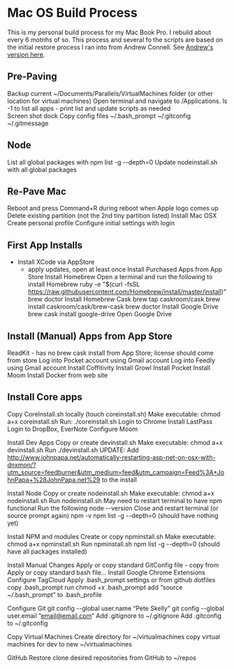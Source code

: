 # Mac OS Build Process 

This is my personal build process for my Mac Book Pro.  I rebuild about every 6 motnhs of so.  This process and several fo the scripts are based on the initial restore process I ran into from Andrew Connell.  See [Andrew's version here](https://github.com/andrewconnell/osx-install).  


## Pre-Paving
Backup current ~/Documents/Parallels/VirtualMachines folder (or other location for virtual machines)
Open terminal and navigate to /Applications.   ls -1 to list all apps - print list and update scripts as needed  
Screen shot dock 
Copy config files
~/.bash_prompt
~/.gitconfig
~/.gitmessage

## Node 
List all global packages with npm list -g --depth=0
Update nodeinstall.sh with all global packages

## Re-Pave Mac 
Reboot and press Command+R during reboot when Apple logo comes up
Delete existing partition (not the 2nd tiny partition listed)
Install Mac OSX
Create personal profile 
Configure initial settings with login

## First App Installs
- Install XCode via AppStore
     - apply updates, open at least once
Install Purchased Apps from App Store
Install Homebrew
Open a terminal and run the following to install Homebrew
ruby -e "$(curl -fsSL https://raw.githubusercontent.com/Homebrew/install/master/install)"
brew doctor
Install Homebrew Cask 
brew tap caskroom/cask
brew install caskroom/cask/brew-cask
brew doctor
Install Google Drive
brew cask install google-drive 
Open Google Drive

## Install (Manual) Apps from App Store
ReadKit - has no brew cask install from App Store; license should come from store
Log into Pocket account using Gmail account
Log into Feedly using Gmail account 
Install Coffitivity 
Install Growl
Install Pocket
Install Moom
Install Docker from web site

## Install Core apps
Copy CoreInstall.sh locally (touch coreinstall.sh)
Make executable:  chmod a+x coreinstall.sh
Run:  ./coreinstall.sh
Login to Chrome
Install LastPass
Login to DropBox, EverNote
Configure Moom

Install Dev Apps
Copy or create devinstall.sh
Make executable:  chmod a+x devinstall.sh
Run ./devinstall.sh 
UPDATE: Add http://www.johnpapa.net/automatically-restarting-asp-net-on-osx-with-dnxmon/?utm_source=feedburner&utm_medium=feed&utm_campaign=Feed%3A+JohnPapa+%28JohnPapa.net%29 to the install 

Install Node 
Copy or create nodeinstall.sh
Make executable:  chmod a+x nodeinstall.sh
Run nodeinstall.sh
May need to restart terminal to have npm functional
Run the following
node --version
Close and restart terminal (or source prompt again) 
npm -v
npm list -g --depth=0 (should have nothing yet)

Install NPM and modules
Create or copy npminstall.sh
Make executable:  chmod a+x npminstall.sh
Run npminstall.sh
npm list -g --depth=0 (should have all packages installed)


Install Manual Changes
Apply or copy standard GitConfig file - copy from 
Apply or copy standard bash file… 
Install Google Chrome Extensions
Configure TagCloud
Apply .bash_prompt settings or from github dotfiles
copy .bash_prompt
run chmod +x .bash_prompt
add “source ~/.bash_prompt” to .bash_profile

Configure Git
git config --global user.name “Pete Skelly”
git config --global user.email “email@email.com”
Add .gitignore to ~/.gitignore
Add .gitconfig to  ~/.gitconfig 


Copy Virtual Machines
Create directory for ~/virtualmachines 
copy virtual machines for dev to new ~/virtualmachines  

GitHub Restore
clone desired repositories from GitHub to ~/repos


